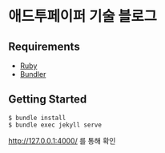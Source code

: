 # 애드투페이퍼 기술 블로그

## Requirements
- [Ruby](https://www.ruby-lang.org/)
- [Bundler](http://bundler.io/)

## Getting Started
```shell
$ bundle install
$ bundle exec jekyll serve
```
http://127.0.0.1:4000/ 를 통해 확인
